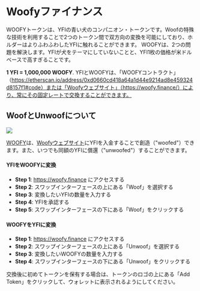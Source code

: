 # Woofyファイナンス

WOOFYトークンは、YFIの青い犬のコンパニオン・トークンです。Woofの特殊な技術を利用することで2つのトークン間で双方向の変換を可能にしており、ホルダーはよりふわふわしたYFIに触れることができます。
WOOFYは、2つの問題を解決します。YFIが犬をテーマにしていないことと、YFI1枚の価格が米ドルベースで高すぎることです。

**1 YFI = 1,000,000 WOOFY**. YFIとWOOFYは、「WOOFYコントラクト」（https://etherscan.io/address/0xd0660cd418a64a1d44e9214ad8e459324d8157f1#code）または「Woofyウェブサイト」（https://woofy.finance/）により、常にその固定レートで交換することができます。

## WoofとUnwoofについて

![](https://i.imgur.com/HqfCYZX.png)

[WOOFY](https://etherscan.io/address/0xd0660cd418a64a1d44e9214ad8e459324d8157f1)は、[Woofyウェブサイト](https://woofy.finance/)にYFIを入金することで創造（"woofed"）できます。また、いつでも同額のYFIに償還（"unwoofed"）することができます。

#### YFIをWOOFYに変換

- **Step 1**: https://woofy.finance にアクセスする
- **Step 2**: スワップインターフェースの上にある「Woof」を選択する
- **Step 3**: 変換したいYFIの数量を入力する 
- **Step 4**: YFIを承認する
- **Step 5**: スワップインターフェースの下にある「Woof」をクリックする

#### WOOFYをYFIに変換

- **Step 1**: https://woofy.finance にアクセスする
- **Step 2**: スワップインターフェースの上にある「Unwoof」を選択する
- **Step 3**: 変換したいWOOFYの数量を入力する 
- **Step 4**: スワップインターフェースの下にある「Unwoof」をクリックする

交換後に初めてトークンを保有する場合は、トークンのロゴの上にある「Add Token」をクリックして、ウォレットに表示されるようにしてください。
